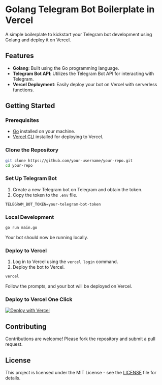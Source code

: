 # Golang Telegram Bot Boilerplate in Vercel

A simple boilerplate to kickstart your Telegram bot development using Golang and deploy it on Vercel.

## Features

- **Golang**: Built using the Go programming language.
- **Telegram Bot API**: Utilizes the Telegram Bot API for interacting with Telegram.
- **Vercel Deployment**: Easily deploy your bot on Vercel with serverless functions.

## Getting Started

### Prerequisites

- [Go](https://golang.org/) installed on your machine.
- [Vercel CLI](https://vercel.com/download) installed for deploying to Vercel.

### Clone the Repository

```bash
git clone https://github.com/your-username/your-repo.git
cd your-repo
```

### Set Up Telegram Bot

1. Create a new Telegram bot on Telegram and obtain the token.
2. Copy the token to the `.env` file.

```env
TELEGRAM_BOT_TOKEN=your-telegram-bot-token
```

### Local Development

```bash
go run main.go
```

Your bot should now be running locally.

### Deploy to Vercel

1. Log in to Vercel using the `vercel login` command.
2. Deploy the bot to Vercel.

```bash
vercel
```

Follow the prompts, and your bot will be deployed on Vercel.

### Deploy to Vercel One Click
[![Deploy with Vercel](https://vercel.com/button)](https://vercel.com/new/clone?repository-url=https%3A%2F%2Fgithub.com%2Ffrasnym%2Fgo-telegram-bot-vercel-boilerplate&env=TELEGRAM_BOT_TOKEN&envDescription=TELEGRAM_BOT_TOKEN%20is%20needed%2C%20you%20can%20ask%20BotFather%20for%20it&envLink=https%3A%2F%2Ft.me%2FBotFather&project-name=go-telegram-bot-vercel-boilerplate&repository-name=go-telegram-bot-vercel-boilerplate)

## Contributing

Contributions are welcome! Please fork the repository and submit a pull request.

## License

This project is licensed under the MIT License - see the [LICENSE](LICENSE) file for details.
